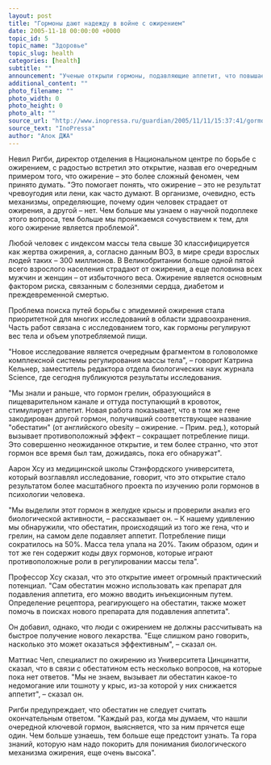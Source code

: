 ```yaml
---
layout: post
title: "Гормоны дают надежду в войне с ожирением"
date: 2005-11-18 00:00:00 +0000
topic_id: 5
topic_name: "Здоровье"
topic_slug: health
categories: [health]
subtitle: ""
announcement: "Ученые открыли гормоны, подавляющие аппетит, что повышает шансы найти новое лекарство для борьбы с ожирением. Гормон под названием обестатин вдвое снижает потребление пищи крысами, в результате чего животные теряют пятую часть массы своего тела."
additional_content: ""
photo_filename: ""
photo_width: 0
photo_height: 0
photo_alt: ""
source_url: "http://www.inopressa.ru/guardian/2005/11/11/15:37:41/gormon"
source_text: "InoPressa"
author: "Алок ДЖА"
---
```

Невил Ригби, директор отделения в Национальном центре по борьбе с ожирением, с радостью встретил это открытие, назвав его очередным примером того, что ожирение – это более сложный феномен, чем принято думать. "Это помогает понять, что ожирение – это не результат чревоугодия или лени, как часто думают. В организме, очевидно, есть механизмы, определяющие, почему один человек страдает от ожирения, а другой – нет. Чем больше мы узнаем о научной подоплеке этого вопроса, тем больше мы проникаемся сочувствием к тем, для кого ожирение является проблемой".

Любой человек с индексом массы тела свыше 30 классифицируется как жертва ожирения, а, согласно данным ВОЗ, в мире среди взрослых людей таких – 300 миллионов. В Великобритании больше одной пятой всего взрослого населения страдают от ожирения, а еще половина всех мужчин и женщин – от избыточного веса. Ожирение является основным фактором риска, связанным с болезнями сердца, диабетом и преждевременной смертью.

Проблема поиска путей борьбы с эпидемией ожирения стала приоритетной для многих исследований в области здравоохранения. Часть работ связана с исследованием того, как гормоны регулируют вес тела и объем употребляемой пищи.

"Новое исследование является очередным фрагментом в головоломке комплексной системы регулирования массы тела", – говорит Катрина Кельнер, заместитель редактора отдела биологических наук журнала Science, где сегодня публикуются результаты исследования.

"Мы знали и раньше, что гормон грелин, образующийся в пищеварительном канале и оттуда поступающий в кровоток, стимулирует аппетит. Новая работа показывает, что в том же гене закодирован другой гормон, получивший соответствующее название "обестатин" (от английского obesity – ожирение. – Прим. ред.), который вызывает противоположный эффект – сокращает потребление пищи. Это совершенно неожиданное открытие, и тем более странно, что этот гормон все время был там, дожидаясь, пока его обнаружат".

Аарон Хсу из медицинской школы Стэнфордского университета, который возглавлял исследование, говорит, что это открытие стало результатом более масштабного проекта по изучению роли гормонов в психологии человека.

"Мы выделили этот гормон в желудке крысы и проверили анализ его биологической активности, – рассказывает он. – К нашему удивлению мы обнаружили, что обестатин, происходящий из того же гена, что и грелин, на самом деле подавляет аппетит. Потребление пищи сократилось на 50%. Масса тела упала на 20%. Таким образом, один и тот же ген содержит коды двух гормонов, которые играют противоположные роли в регулировании массы тела".

Профессор Хсу сказал, что это открытие имеет огромный практический потенциал. "Сам обестатин можно использовать как препарат для подавления аппетита, его можно вводить инъекционным путем. Определение рецептора, реагирующего на обестатин, также может помочь в поисках нового препарата для подавления аппетита".

Он добавил, однако, что люди с ожирением не должны рассчитывать на быстрое получение нового лекарства. "Еще слишком рано говорить, насколько это может оказаться эффективным", – сказал он.

Маттиас Чеп, специалист по ожирению из Университета Цинцинатти, сказал, что в связи с обестатином есть несколько вопросов, на которые пока нет ответов. "Мы не знаем, вызывает ли обестатин какое-то недомогание или тошноту у крыс, из-за которой у них снижается аппетит", – сказал он.

Ригби предупреждает, что обестатин не следует считать окончательным ответом. "Каждый раз, когда мы думаем, что нашли очередной ключевой гормон, выясняется, что за ним прячется еще один. Чем больше узнаешь, тем больше еще предстоит узнать. Та гора знаний, которую нам надо покорить для понимания биологического механизма ожирения, еще очень высока".
